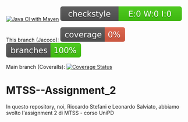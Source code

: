 [![Java CI with Maven](https://github.com/leosalvi03/MTSS--Assignment_2/actions/workflows/build.yml/badge.svg)](https://github.com/leosalvi03/MTSS--Assignment_2/actions/workflows/build.yml)
![checkstyle](.github/ReadmeBadges/checkstyle-result.svg)

This branch (Jacoco):
![coverage](.github/ReadmeBadges/jacoco.svg)
![branches_coverage](.github/ReadmeBadges/branches.svg)

Main branch (Coveralls): [![Coverage Status](https://coveralls.io/repos/github/leosalvi03/MTSS--Assignment_2/badge.svg?branch=main)](https://coveralls.io/github/leosalvi03/MTSS--Assignment_2?branch=main)
# MTSS--Assignment_2
In questo repository, noi, Riccardo Stefani e Leonardo Salviato, abbiamo svolto l'assignment 2 di MTSS - corso UniPD
